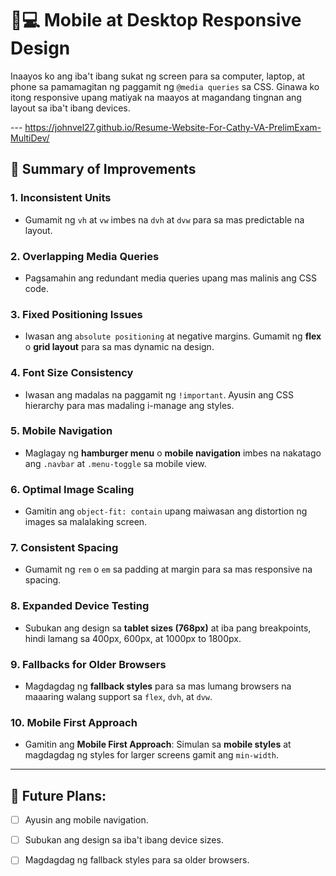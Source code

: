 # 📱💻 Mobile at Desktop Responsive Design

Inaayos ko ang iba't ibang sukat ng screen para sa computer, laptop, at phone sa pamamagitan ng paggamit ng `@media queries` sa CSS. Ginawa ko itong responsive upang matiyak na maayos at magandang tingnan ang layout sa iba't ibang devices.

--- https://johnvel27.github.io/Resume-Website-For-Cathy-VA-PrelimExam-MultiDev/

## 📝 Summary of Improvements

### 1. **Inconsistent Units**
- Gumamit ng `vh` at `vw` imbes na `dvh` at `dvw` para sa mas predictable na layout.

### 2. **Overlapping Media Queries**
- Pagsamahin ang redundant media queries upang mas malinis ang CSS code.

### 3. **Fixed Positioning Issues**
- Iwasan ang `absolute positioning` at negative margins. Gumamit ng **flex** o **grid layout** para sa mas dynamic na design.

### 4. **Font Size Consistency**
- Iwasan ang madalas na paggamit ng `!important`. Ayusin ang CSS hierarchy para mas madaling i-manage ang styles.

### 5. **Mobile Navigation**
- Maglagay ng **hamburger menu** o **mobile navigation** imbes na nakatago ang `.navbar` at `.menu-toggle` sa mobile view.

### 6. **Optimal Image Scaling**
- Gamitin ang `object-fit: contain` upang maiwasan ang distortion ng images sa malalaking screen.

### 7. **Consistent Spacing**
- Gumamit ng `rem` o `em` sa padding at margin para sa mas responsive na spacing.

### 8. **Expanded Device Testing**
- Subukan ang design sa **tablet sizes (768px)** at iba pang breakpoints, hindi lamang sa 400px, 600px, at 1000px to 1800px.

### 9. **Fallbacks for Older Browsers**
- Magdagdag ng **fallback styles** para sa mas lumang browsers na maaaring walang support sa `flex`, `dvh`, at `dvw`.

### 10. **Mobile First Approach**
- Gamitin ang **Mobile First Approach**: Simulan sa **mobile styles** at magdagdag ng styles for larger screens gamit ang `min-width`.

---

## 🚀 **Future Plans:**
- [ ] Ayusin ang mobile navigation.
- [ ] Subukan ang design sa iba't ibang device sizes.
- [ ] Magdagdag ng fallback styles para sa older browsers.

